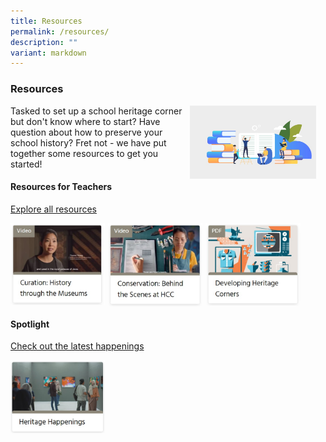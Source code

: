 ```yaml
---
title: Resources
permalink: /resources/
description: ""
variant: markdown
---
```

### **Resources**
<img src="/images/resources1.jpg" style="width:40%;margin-right:15px;" align="right">
Tasked to set up a school heritage corner but don't know where to start? Have question about how to preserve your school history? Fret not - we have put together some resources to get you started!

#### **Resources for Teachers**
[Explore all resources](/resources/heritage-resources/)

<p><a href="https://www.youtube.com/watch?v=zuB1Pj0g17w&amp;list=PLE2_iMKVKlHteIeCSBoImXJv5VuWqhnEb">  
<img src="/images/resources3.jpg" style="width:30%;margin-right:5px;" align="left"> 
</a></p>	
	
<p><a href="https://www.youtube.com/watch?v=4Zf_MpZhFrU&amp;feature=youtu.be">  
<img src="/images/resources4.jpg" style="width:30%;margin-right:5px;" align="left">	
</a></p>
	
<p><a href="/files/developing%20heritage%20corner.pdf"> 
<img src="/images/resources2.jpg" style="width:30%;margin-right:5px;" align="left">  
</a></p>	
	
<br clear="left">

#### **Spotlight**

[Check out the latest happenings](/resources/heritage-spotlights/)	
	
<p><a href="/resources/heritage-spotlights/">  
<img src="/images/resources5.jpg" style="width:30%;margin-right:5px;" align="left">	
</a></p>
	
<br clear="left">